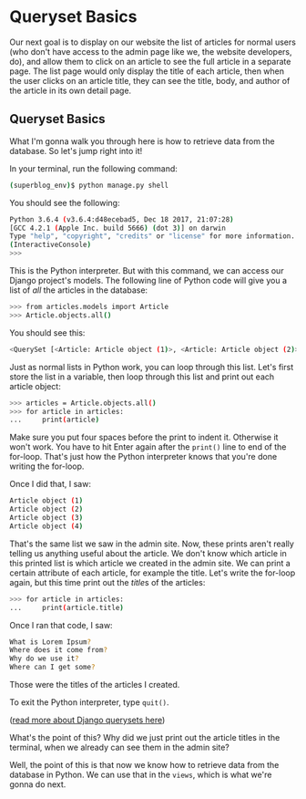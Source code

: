 # Queryset Basics

Our next goal is to display on our website the list of articles for normal users (who don't have access to the admin page like we, the website developers, do), and allow them to click on an article to see the full article in a separate page. The list page would only display the title of each article, then when the user clicks on an article title, they can see the title, body, and author of the article in its own detail page.

## Queryset Basics

What I'm gonna walk you through here is how to retrieve data from the database. So let's jump right into it!

In your terminal, run the following command:

```bash
(superblog_env)$ python manage.py shell
```

You should see the following:

```bash
Python 3.6.4 (v3.6.4:d48ecebad5, Dec 18 2017, 21:07:28)
[GCC 4.2.1 (Apple Inc. build 5666) (dot 3)] on darwin
Type "help", "copyright", "credits" or "license" for more information.
(InteractiveConsole)
>>>
```

This is the Python interpreter. But with this command, we can access our Django project's models. The following line of Python code will give you a list of _all_ the articles in the database:

```bash
>>> from articles.models import Article
>>> Article.objects.all()
```

You should see this:

```bash
<QuerySet [<Article: Article object (1)>, <Article: Article object (2)>, <Article: Article object (3)>, <Article: Article object (4)>]>
```

Just as normal lists in Python work, you can loop through this list. Let's first store the list in a variable, then loop through this list and print out each article object:

```bash
>>> articles = Article.objects.all()
>>> for article in articles:
...     print(article)
```

Make sure you put four spaces before the print to indent it. Otherwise it won't work. You have to hit Enter again after the `print()` line to end of the for-loop. That's just how the Python interpreter knows that you're done writing the for-loop.

Once I did that, I saw:

```bash
Article object (1)
Article object (2)
Article object (3)
Article object (4)
```

That's the same list we saw in the admin site. Now, these prints aren't really telling us anything useful about the article. We don't know which article in this printed list is which article we created in the admin site. We can print a certain attribute of each article, for example the title. Let's write the for-loop again, but this time print out the *title*s of the articles:

```bash
>>> for article in articles:
...     print(article.title)
```

Once I ran that code, I saw:

```bash
What is Lorem Ipsum?
Where does it come from?
Why do we use it?
Where can I get some?
```

Those were the titles of the articles I created.

To exit the Python interpreter, type `quit()`.

([read more about Django querysets here](https://docs.djangoproject.com/en/2.2/topics/db/queries/))

What's the point of this? Why did we just print out the article titles in the terminal, when we already can see them in the admin site?

Well, the point of this is that now we know how to retrieve data from the database in Python. We can use that in the `views`, which is what we're gonna do next.
